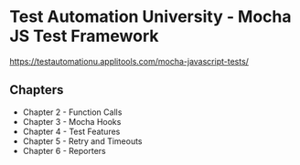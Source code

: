 # Test Automation University - Mocha JS Test Framework
https://testautomationu.applitools.com/mocha-javascript-tests/

## Chapters

* Chapter 2 - Function Calls
* Chapter 3 - Mocha Hooks
* Chapter 4 - Test Features
* Chapter 5 - Retry and Timeouts
* Chapter 6 - Reporters
